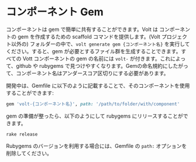 # コンポーネント Gem

コンポーネントは gem で簡単に共有することができます。Volt は コンポーネントの gem を作成するための scaffold コマンドを提供します。(Volt プロジェクト以外の) フォルダーの中で、```volt generate gem {コンポーネント名}``` を実行してください。すると、gem が必要とするファイル群を生成することできます。すべての Vott コンポーネントの gem の名前には ```volt-``` が付きます。これによって、github や rubygems で見つけやすくなります。Gemの命名規約にしたがって、コンポーネント名はアンダースコア区切りにする必要があります。

開発中は、Gemfile に以下のように記載することで、そのコンポーネントを使用することができます:

```ruby
gem 'volt-{コンポーネント名}', path: '/path/to/folder/with/component'
```

gem の準備が整ったら、以下のようにして rubygems にリリースすることができます。

```
rake release
```

Rubygems のバージョンを利用する場合には、Gemfile の ```path:``` オプションを削除してください。
